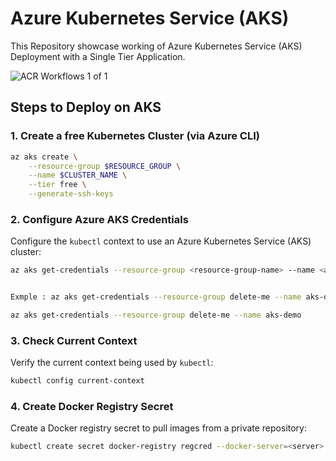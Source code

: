 # Azure Kubernetes Service (AKS)
This Repository showcase working of Azure Kubernetes Service (AKS) Deployment with a Single Tier Application.

![ACR Workflows 1 of 1](https://github.com/user-attachments/assets/e7ed945a-895c-4f6c-831c-a2acfb8761e2)

## Steps to Deploy on AKS

### 1. Create a free Kubernetes Cluster (via Azure CLI)

```bash
az aks create \
    --resource-group $RESOURCE_GROUP \
    --name $CLUSTER_NAME \
    --tier free \
    --generate-ssh-keys
```

### 2. Configure Azure AKS Credentials

Configure the `kubectl` context to use an Azure Kubernetes Service (AKS) cluster:

```bash
az aks get-credentials --resource-group <resource-group-name> --name <aks-cluster-name>


Exmple : az aks get-credentials --resource-group delete-me --name aks-demo

az aks get-credentials --resource-group delete-me --name aks-demo
```

### 3. Check Current Context

Verify the current context being used by `kubectl`:

```bash
kubectl config current-context

```

### 4. Create Docker Registry Secret

Create a Docker registry secret to pull images from a private repository:

```bash
kubectl create secret docker-registry regcred --docker-server=<server> --docker-username=<username> --docker-password=<password>

```
